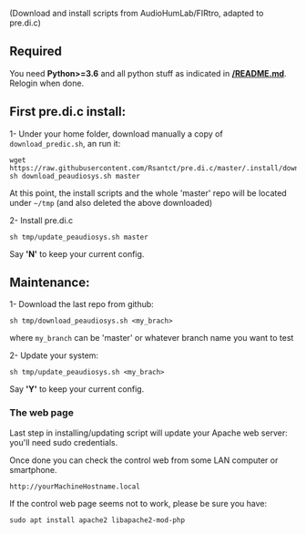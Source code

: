 (Download and install scripts from AudioHumLab/FIRtro, adapted to pre.di.c)

## Required

You need **Python>=3.6** and all python stuff as indicated in **[/README.md](https://github.com/Rsantct/pre.di.c/blob/master/README.md)**. Relogin when done.

## First pre.di.c install:

1- Under your home folder, download manually a copy of `download_predic.sh`, an run it:

```
wget https://raw.githubusercontent.com/Rsantct/pre.di.c/master/.install/download_peaudiosys.sh
sh download_peaudiosys.sh master
```

At this point, the install scripts and the whole 'master' repo will be located under `~/tmp` (and also deleted the above downloaded)

2- Install pre.di.c

`sh tmp/update_peaudiosys.sh master`

Say **'N'** to keep your current config.

## Maintenance:
 
1- Download the last repo from github:

`sh tmp/download_peaudiosys.sh <my_brach>`

where `my_branch` can be 'master' or whatever branch name you want to test

2- Update your system:

`sh tmp/update_peaudiosys.sh <my_brach>`

Say **'Y'** to keep your current config.


### The web page

Last step in installing/updating script will update your Apache web server: you'll need sudo credentials.

Once done you can check the control web from some LAN computer or smartphone.

    http://yourMachineHostname.local

If the control web page seems not to work, please be sure you have:

    sudo apt install apache2 libapache2-mod-php

